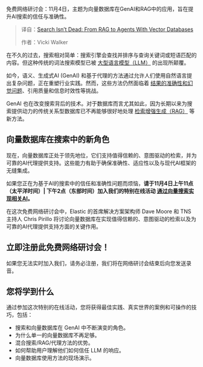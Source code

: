 
<!--
title: 搜索未死：向量数据库如何驱动RAG迈向Agent时代
cover: https://cdn.thenewstack.io/media/2025/10/017d1d22-search-isnt-dead.jpg
summary: 免费网络研讨会：11月4日，主题为向量数据库在GenAI和RAG中的应用，旨在提升AI搜索的信任与准确性。
-->

免费网络研讨会：11月4日，主题为向量数据库在GenAI和RAG中的应用，旨在提升AI搜索的信任与准确性。

> 译自：[Search Isn’t Dead: From RAG to Agents With Vector Databases](https://thenewstack.io/search-isnt-dead-from-rag-to-agents-with-vector-databases/)
> 
> 作者：Vicki Walker

在不久的过去，搜索相对简单：搜索引擎会查找并排序与查询关键词或短语匹配的内容。但这种传统的词法搜索模型已被 [大型语言模型（LLM）](https://thenewstack.io/introduction-to-llms) 的出现所颠覆。

如今，语义、生成式AI (GenAI) 和基于代理的方法通过允许人们使用自然语言提出复杂问题，正在重塑行业实践。然而，这些方法仍然面临着 [结果的准确性和幻觉问题](https://thenewstack.io/ai-agentic-evaluation-tools-help-devs-fight-hallucinations/)、引用质量和信息时效性等挑战。

GenAI 也在改变搜索背后的技术。对于数据库而言尤其如此，因为长期以来为搜索提供动力的传统关系型数据库已不再能够很好地处理 [检索增强生成（RAG）](https://thenewstack.io/no-mcp-hasnt-killed-rag-in-fact-theyre-complementary) 等新方法。

## 向量数据库在搜索中的新角色

现在，向量数据库正处于领先地位，它们支持值得信赖的、意图驱动的检索，并为可靠的AI代理提供支持。这些能力有助于确保准确性、适应性以及与现代AI框架的无缝集成。

如果您正在为基于AI的搜索中的信任和准确性问题而烦恼，**请于11月4日上午11点（太平洋时间）| 下午2点（东部时间）加入我们的特别在线活动 [通过向量搜索实现相关AI](https://thenewstack.io/webinar/achieving-relevant-ai-with-vector-search/)。**

在这次免费网络研讨会中，Elastic 的首席解决方案架构师 Dave Moore 和 TNS 主持人 Chris Pirillo 将讨论向量数据库在实现值得信赖的、意图驱动的检索以及为可靠的AI代理提供支持方面的关键作用。

## 立即注册此免费网络研讨会！

如果您无法实时加入我们，请务必注册，我们将在网络研讨会结束后向您发送录音。

## 您将学到什么

通过参加这次特别的在线活动，您将获得最佳实践、真实世界的案例和可操作的技巧，包括：

* 搜索和向量数据库在 GenAI 中不断演变的角色。
* 为什么单一的向量数据库不再足够。
* 混合搜索/RAG/代理方法的优势。
* 如何帮助用户理解他们如何信任 LLM 的响应。
* 向量数据库使用方法的现场演示。